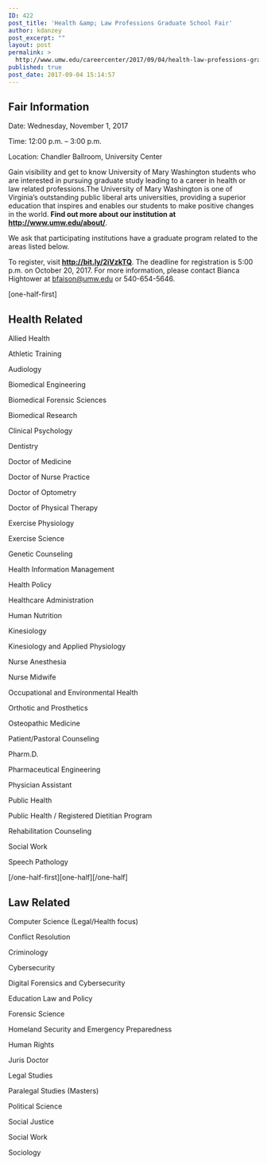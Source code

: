 ```yaml
---
ID: 422
post_title: 'Health &amp; Law Professions Graduate School Fair'
author: kdanzey
post_excerpt: ""
layout: post
permalink: >
  http://www.umw.edu/careercenter/2017/09/04/health-law-professions-graduate-school-fair/
published: true
post_date: 2017-09-04 15:14:57
---
```

<h2 style="text-align: left">Fair Information</h2>
Date: Wednesday, November 1, 2017

Time: 12:00 p.m. – 3:00 p.m.

Location: Chandler Ballroom, University Center

Gain visibility and get to know University of Mary Washington students who are interested in pursuing graduate study leading to a career in health or law related professions.The University of Mary Washington is one of Virginia’s outstanding public liberal arts universities, providing a superior education that inspires and enables our students to make positive changes in the world.<strong> Find out more about our institution at </strong><a href="http://www.umw.edu/about/"><strong>http://www.umw.edu/about/</strong></a>.

We ask that participating institutions have a graduate program related to the areas listed below.

To register, visit<strong> <a href="http://bit.ly/2iVzkTQ">http://bit.ly/2iVzkTQ</a></strong>. The deadline for registration is 5:00 p.m. on October 20, 2017. For more information, please contact Bianca Hightower at <a href="mailto:bfaison@umw.edu">bfaison@umw.edu</a> or 540-654-5646.

[one-half-first]
<h2>Health Related</h2>
Allied Health

Athletic Training

Audiology

Biomedical Engineering

Biomedical Forensic Sciences

Biomedical Research

Clinical Psychology

Dentistry

Doctor of Medicine

Doctor of Nurse Practice

Doctor of Optometry

Doctor of Physical Therapy

Exercise Physiology

Exercise Science

Genetic Counseling

Health Information Management

Health Policy

Healthcare Administration

Human Nutrition

Kinesiology

Kinesiology and Applied Physiology

Nurse Anesthesia

Nurse Midwife

Occupational and Environmental Health

Orthotic and Prosthetics

Osteopathic Medicine

Patient/Pastoral Counseling

Pharm.D.

Pharmaceutical Engineering

Physician Assistant

Public Health

Public Health / Registered Dietitian Program

Rehabilitation Counseling

Social Work

Speech Pathology

[/one-half-first][one-half][/one-half]
<h2 style="text-align: left">Law Related</h2>
Computer Science (Legal/Health focus)

Conflict Resolution

Criminology

Cybersecurity

Digital Forensics and Cybersecurity

Education Law and Policy

Forensic Science

Homeland Security and Emergency Preparedness

Human Rights

Juris Doctor

Legal Studies

Paralegal Studies (Masters)

Political Science

Social Justice

Social Work

Sociology